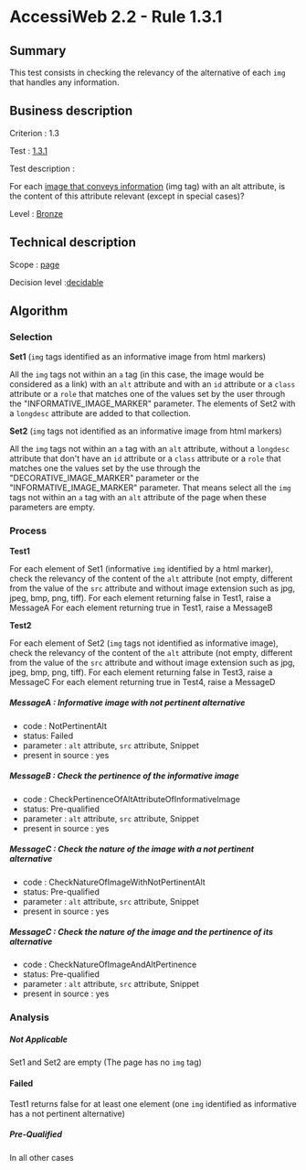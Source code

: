 # AccessiWeb 2.2 - Rule 1.3.1

## Summary

This test consists in checking the relevancy of the alternative of each `img` that handles any information.

## Business description

Criterion : 1.3

Test : [1.3.1](http://www.accessiweb.org/index.php/accessiweb-22-english-version.html#test-1-3-1)

Test description :

For each [image that conveys information](http://www.accessiweb.org/index.php/glossary-76.html#mImgInfo) (img tag) with an alt attribute, is the content of this attribute relevant (except in special cases)?

Level : [Bronze](/en/category/rules-design/accessiweb-11/level/bronze)

## Technical description

Scope : [page](/en/category/rules-design/accessiweb-11/scope/page)

Decision level :[decidable](/en/category/rules-design/accessiweb-11/decision-level/decidable)

## Algorithm

### Selection

**Set1** (`img` tags identified as an informative image from html markers)

All the `img` tags not within an `a` tag (in this case, the image would be considered as a link) with an `alt` attribute and with an `id` attribute or a `class` attribute or a `role` that matches one of the values set by the user through the "INFORMATIVE_IMAGE_MARKER" parameter.
The elements of Set2 with a `longdesc` attribute are added to that collection.

**Set2** (`img` tags not identified as an informative image from html markers)

All the `img` tags not within an `a` tag with an `alt` attribute, without a `longdesc` attribute that don't have an `id` attribute or a `class` attribute or a `role` that matches one the values set by the use through the "DECORATIVE_IMAGE_MARKER" parameter or the "INFORMATIVE_IMAGE_MARKER" parameter. That means select all the `img` tags not within an `a` tag with an `alt` attribute of the page when these parameters are empty.

### Process

**Test1**

For each element of Set1 (informative `img` identified by a html marker), check the relevancy of the content of the `alt` attribute (not empty, different from the value of the `src` attribute and without image extension such as jpg, jpeg, bmp, png, tiff).
For each element returning false in Test1, raise a MessageA
For each element returning true in Test1, raise a MessageB

**Test2**

For each element of Set2 (`img` tags not identified as informative image), check the relevancy of the content of the `alt` attribute (not empty, different from the value of the `src` attribute and without image extension such as jpg, jpeg, bmp, png, tiff).
For each element returning false in Test3, raise a MessageC
For each element returning true in Test4, raise a MessageD

##### MessageA : Informative image with not pertinent alternative

-   code : NotPertinentAlt
-   status: Failed
-   parameter : `alt` attribute, `src` attribute, Snippet
-   present in source : yes

##### MessageB : Check the pertinence of the informative image
 
-   code : CheckPertinenceOfAltAttributeOfInformativeImage
-   status: Pre-qualified
-   parameter : `alt` attribute, `src` attribute, Snippet
-   present in source : yes

##### MessageC : Check the nature of the image with a not pertinent alternative

-   code : CheckNatureOfImageWithNotPertinentAlt
-   status: Pre-qualified
-   parameter : `alt` attribute, `src` attribute, Snippet
-   present in source : yes

##### MessageC : Check the nature of the image and the pertinence of its alternative

-   code : CheckNatureOfImageAndAltPertinence
-   status: Pre-qualified
-   parameter : `alt` attribute, `src` attribute, Snippet
-   present in source : yes

### Analysis

##### Not Applicable

Set1 and Set2 are empty (The page has no `img` tag)

#### Failed

Test1 returns false for at least one element (one `img` identified as informative has a not pertinent alternative)

##### Pre-Qualified

In all other cases
